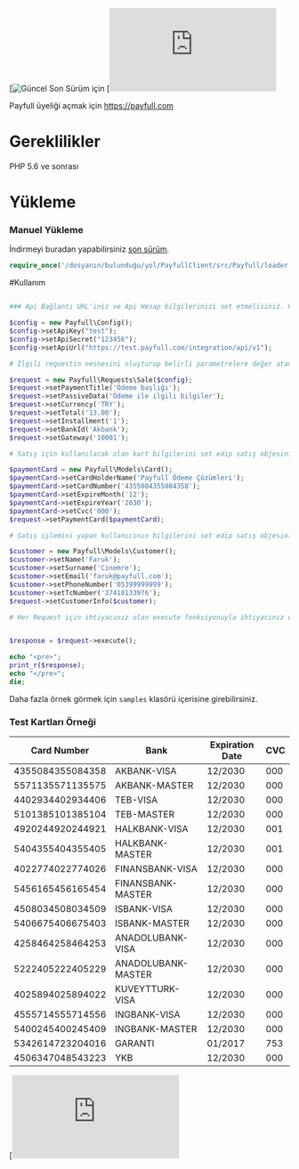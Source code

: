 [![Güncel Son Sürüm için](https://github.com/T4U/payfull-api)
[![Api Dökümantasyonu için](https://payfull.com/api-docs/index.html)

Payfull üyeliği açmak için https://payfull.com

# Gereklilikler 

PHP 5.6 ve sonrası

# Yükleme 

### Manuel Yükleme

İndirmeyi buradan yapabilirsiniz [son sürüm](https://github.com/T4U/payfull-api).

```php
require_once('/dosyanın/bulunduğu/yol/PayfullClient/src/Payfull/loader.php); 
```

#Kullanım

```php

### Api Bağlantı URL'iniz ve Api Hesap bilgilerinizi set etmelisiniz. Her Request için zorunludur.

$config = new Payfull\Config();
$config->setApiKey("test");
$config->setApiSecret("123456");
$config->setApiUrl("https://test.payfull.com/integration/api/v1");

# İlgili requestin nesnesini oluşturup belirli parametrelere değer atamalısınız. Örnek olarak Satış Requesti verilmiştir.

$request = new Payfull\Requests\Sale($config);
$request->setPaymentTitle('Ödeme başlığı');
$request->setPassiveData('Ödeme ile ilgili bilgiler');
$request->setCurrency('TRY');
$request->setTotal('13.00');
$request->setInstallment('1');
$request->setBankId('Akbank');
$request->setGateway('10001');

# Satış için kullanılacak olan kart bilgilerini set edip satış objesinin içine ilgili kartı göndermelisiniz.

$paymentCard = new Payfull\Models\Card();
$paymentCard->setCardHolderName('Payfull Ödeme Çözümleri');
$paymentCard->setCardNumber('4355084355084358');
$paymentCard->setExpireMonth('12');
$paymentCard->setExpireYear('2030');
$paymentCard->setCvc('000');
$request->setPaymentCard($paymentCard);

# Satış işlemini yapan kullanıcının bilgilerini set edip satış objesinie göndermelisiniz.

$customer = new Payfull\Models\Customer();
$customer->setName('Faruk');
$customer->setSurname('Cinemre');
$customer->setEmail('faruk@payfull.com');
$customer->setPhoneNumber('05399999999');
$customer->setTcNumber('37418133976');
$request->setCustomerInfo($customer);

# Her Request için ihtiyacınız olan execute fonksiyonuyla ihtiyacınız olan bilgileri elde edebilirsiniz.


$response = $request->execute();

echo "<pre>";
print_r($response);
echo "</pre>";
die;
```
Daha fazla örnek görmek için `samples` klasörü içerisine girebilirsiniz.


### Test Kartları Örneği

Card Number      | Bank                       | Expiration Date         | CVC
-----------      | ----                       | ---------               | ---------------
4355084355084358 | AKBANK-VISA                | 12/2030                 | 000 
5571135571135575 | AKBANK-MASTER              | 12/2030                 | 000  
4402934402934406 | TEB-VISA                   | 12/2030                 | 000 
5101385101385104 | TEB-MASTER                 | 12/2030                 | 000
4920244920244921 | HALKBANK-VISA              | 12/2030                 | 001
5404355404355405 | HALKBANK-MASTER            | 12/2030                 | 001
4022774022774026 | FINANSBANK-VISA            | 12/2030                 | 000  
5456165456165454 | FINANSBANK-MASTER          | 12/2030                 | 000  
4508034508034509 | ISBANK-VISA                | 12/2030                 | 000
5406675406675403 | ISBANK-MASTER	          | 12/2030                 | 000
4258464258464253 | ANADOLUBANK-VISA           | 12/2030                 | 000
5222405222405229 | ANADOLUBANK-MASTER         | 12/2030                 | 000
4025894025894022 | KUVEYTTURK-VISA            | 12/2030                 | 000
4555714555714556 | INGBANK-VISA               | 12/2030                 | 000
5400245400245409 | INGBANK-MASTER             | 12/2030                 | 000
5342614723204016 | GARANTI                    | 01/2017                 | 753
4506347048543223 | YKB                        | 12/2030                 | 000

[![Daha fazla kart örneği için](https://payfull.com/api-docs/testCards.html)